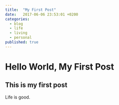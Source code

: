 ```yaml
---
title:  "My First Post"
date:   2017-06-06 23:53:01 +0200
categories: 
  - blog
  - life
  - living
  - personal
published: true
---
```


# Hello World, My First Post

## This is my first post

Life is good.